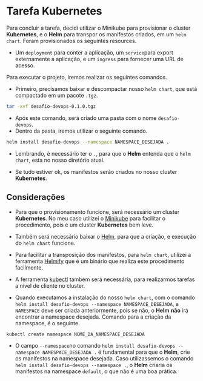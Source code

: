 # Tarefa Kubernetes

Para concluir a tarefa, decidi utilizar o Minikube para provisionar o cluster **Kubernetes**, e o **Helm** para transpor os manifestos criados, em um `helm chart`. Foram provisionados os seguintes resources.

* Um `deployment` para conter a aplicação, um `service`para export externamente a aplicação, e um `ingress` para fornecer uma URL de acesso.

Para executar o projeto, iremos realizar os seguintes comandos.

* Primeiro, precisamos baixar e descompactar nosso `helm chart`, que está compactado em um pacote `.tgz`.

```bash
tar -xvf desafio-devops-0.1.0.tgz
```

* Após este comando, será criado uma pasta com o nome `desafio-devops`.
* Dentro da pasta, iremos utilizar o seguinte comando.

```bash
helm install desafio-devops --namespace NAMESPACE_DESEJADA .
```
* Lembrando, é necessário ter o `.`, para que o **Helm** entenda que o `helm chart`, esta no nosso diretório atual.

* Se tudo estiver ok, os manifestos serão criados no nosso cluster **Kubernetes**.


## Considerações

* Para que o provisionamento funcione, será necessário um cluster **Kubernetes**. No meu caso utilizei o [Minikube](https://minikube.sigs.k8s.io/docs/start/) para facilitar o procedimento, pois é um cluster **Kubernetes** bem leve.

* Também será necessário baixar o [Helm](https://helm.sh/docs/intro/install/), para que a criação, e execução do `helm chart` funcione.

* Para facilitar a transposição dos manifestos, para `helm chart`, utilizei a ferramenta [Helmify](https://github.com/arttor/helmify/releases) que é um binário que realiza este procedimento facilmente.

* A ferramenta [kubectl](https://kubernetes.io/docs/tasks/tools/) também será necessária, para realizarmos tarefas a nível de cliente no cluster.

* Quando executamos a instalação do nosso `helm chart`, com o comando `helm install desafio-devops --namespace NAMESPACE_DESEJADA`, a `NAMESPACE` deve ser criada anteriormente, pois se não, o **Helm** **não** irá encontrar a namespace desejada. Comando para a criação da namespace, é o seguinte.

```bash
kubectl create namespace NOME_DA_NAMESPACE_DESEJADA
```

* O campo `--namespace`no comando `helm install desafio-devops --namespace NAMESPACE_DESEJADA .` é fundamental para que o **Helm**, crie os manifestos na namespace desejada. Caso utilizassemos o comando `helm install desafio-devops --namespace .`, o **Helm** criaria os manifestos na namespace `default`, o que não é uma boa prática.